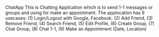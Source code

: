 ChatApp
This is Chatting Application which is to send 1-1 messages or groups and using for make an appointment.
The applocation has 9 usecases: (1) Login/Logout with Google, Facebook. (2) Add Friend, (3) Remove Friend, (4) Search Friend, (5) Edit Profile, (6) Create Group, (7) Chat Group, (8) Chat 1-1, (9) Make an Appointment (Date, Location)
